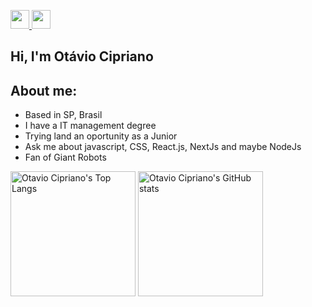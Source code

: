 <p>
    <a target='_blank' href="https://twitter.com/otavioDv" width='200px'>
        <img height="30" src="https://img.shields.io/badge/Twitter-1DA1F2?style=for-the-badge&logo=twitter&logoColor=white">
    </a>
    <a target='_blank' href="https://www.linkedin.com/in/otaviocipriano/" width='200px'>
        <img height="30" src="https://img.shields.io/badge/LinkedIn-0077B5?style=for-the-badge&logo=linkedin&logoColor=white">
    </a>
</p>

## Hi, I'm Otávio Cipriano



## About me:

- Based in SP, Brasil 
- I have a IT management degree
- Trying land an oportunity as a Junior
- Ask me about javascript, CSS, React.js, NextJs and maybe NodeJs
- Fan of Giant Robots



<p >

<img height="200" src="https://github-readme-stats.vercel.app/api/top-langs/?username=Otavio-Cipriano&layout=compact&theme=dark" alt="Otavio Cipriano's Top Langs"/>
<img height="200" src="https://github-readme-stats.vercel.app/api?username=Otavio-Cipriano&show_icons=true&theme=dark&,prs" alt="Otavio Cipriano's GitHub stats"/>
</p>

